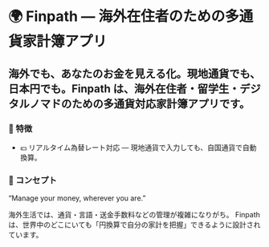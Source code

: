 # 🌍 Finpath — 海外在住者のための多通貨家計簿アプリ

## 海外でも、あなたのお金を見える化。現地通貨でも、日本円でも。Finpath は、海外在住者・留学生・デジタルノマドのための多通貨対応家計簿アプリです。

### 🚀 特徴

- 💴 リアルタイム為替レート対応 — 現地通貨で入力しても、自国通貨で自動換算。

### 🧠 コンセプト

“Manage your money, wherever you are.”

海外生活では、通貨・言語・送金手数料などの管理が複雑になりがち。
Finpath は、世界中のどこにいても「円換算で自分の家計を把握」できるように設計されています。
